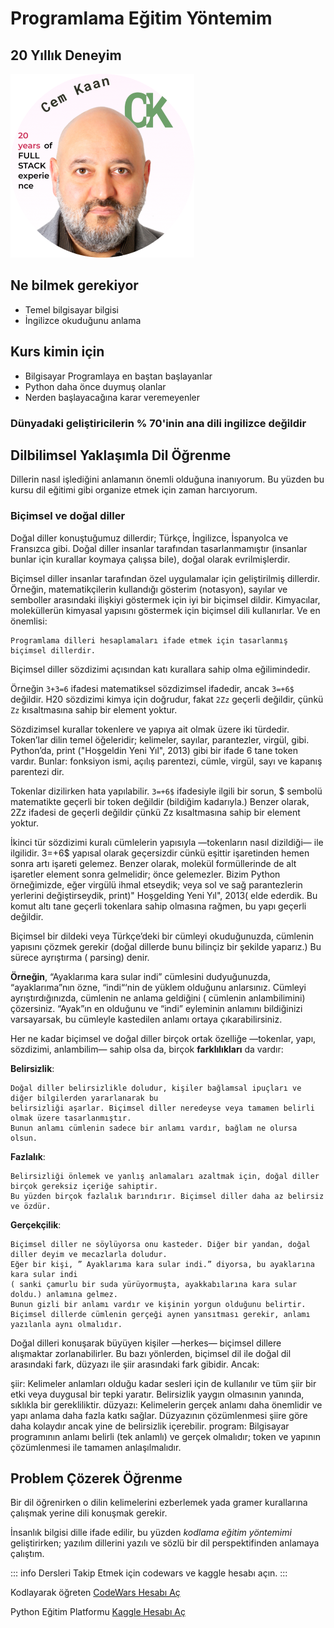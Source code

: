 # Programlama Eğitim Yöntemim

## 20 Yıllık Deneyim

![Cem Kaan](./profile.png)

## Ne bilmek gerekiyor

* Temel bilgisayar bilgisi
* İngilizce okuduğunu anlama

## Kurs kimin için

* Bilgisayar Programlaya en baştan başlayanlar
* Python daha önce duymuş olanlar
* Nerden başlayacağına karar veremeyenler

### Dünyadaki geliştiricilerin % 70'inin ana dili ingilizce değildir

## Dilbilimsel Yaklaşımla Dil Öğrenme

Dillerin nasıl işlediğini anlamanın önemli olduğuna inanıyorum. Bu yüzden bu kursu dil eğitimi gibi organize etmek için zaman harcıyorum.

### Biçimsel ve doğal diller

Doğal diller konuştuğumuz dillerdir; Türkçe, İngilizce, İspanyolca ve Fransızca gibi. Doğal diller insanlar tarafından tasarlanmamıştır (insanlar bunlar için kurallar koymaya çalışsa bile), doğal olarak evrilmişlerdir.

Biçimsel diller insanlar tarafından özel uygulamalar için geliştirilmiş dillerdir. 
Örneğin, matematikçilerin kullandığı gösterim (notasyon), sayılar ve semboller arasındaki ilişkiyi göstermek için iyi bir biçimsel dildir. Kimyacılar, moleküllerün kimyasal yapısını göstermek için biçimsel dili kullanırlar. Ve en önemlisi:

    Programlama dilleri hesaplamaları ifade etmek için tasarlanmış biçimsel dillerdir.

Biçimsel diller sözdizimi açısından katı kurallara sahip olma eğilimindedir.

Örneğin `3+3=6` ifadesi matematiksel sözdizimsel ifadedir, ancak `3=+6$` değildir. H20 sözdizimi kimya için doğrudur, fakat `2Zz` geçerli değildir, çünkü `Zz` kısaltmasına sahip bir element yoktur.

Sözdizimsel kurallar tokenlere ve yapıya ait olmak üzere iki türdedir. Token’lar dilin temel öğeleridir; kelimeler, sayılar, parantezler, virgül, gibi. Python’da, print ("Hoşgeldin Yeni Yıl", 2013) gibi bir ifade 6 tane token vardır. Bunlar: fonksiyon ismi, açılış parentezi, cümle, virgül, sayı ve kapanış parentezi dir.

Tokenlar dizilirken hata yapılabilir. `3=+6$` ifadesiyle ilgili bir sorun, $ sembolü matematikte geçerli bir token değildir (bildiğim kadarıyla.) Benzer olarak, 2Zz ifadesi de geçerli değildir çünkü Zz kısaltmasına sahip bir element yoktur.

İkinci tür sözdizimi kuralı cümlelerin yapısıyla —tokenların nasıl dizildiği— ile ilgilidir. 3=+6$ yapısal olarak geçersizdir cünkü eşittir işaretinden hemen sonra artı işareti gelemez. Benzer olarak, molekül formüllerinde de alt işaretler element sonra gelmelidir; önce gelemezler. Bizim Python örneğimizde, eğer virgülü ihmal etseydik; veya sol ve sağ parantezlerin yerlerini değiştirseydik, print)" Hoşgelding Yeni Yıl", 2013( elde ederdik. Bu komut altı tane geçerli tokenlara sahip olmasına rağmen, bu yapı geçerli değildir.

Biçimsel bir dildeki veya Türkçe’deki bir cümleyi okuduğunuzda, cümlenin yapısını çözmek gerekir (doğal dillerde bunu bilinçiz bir şekilde yaparız.) Bu sürece ayrıştırma ( parsing) denir.

**Örneğin**, “Ayaklarıma kara sular indi” cümlesini dudyuğunuzda, “ayaklarıma”nın özne, “indi“‘nin de yüklem olduğunu anlarsınız. Cümleyi ayrıştırdığınızda, cümlenin ne anlama geldiğini ( cümlenin anlambilimini) çözersiniz. “Ayak”ın en olduğunu ve “indi” eyleminin anlamını bildiğinizi varsayarsak, bu cümleyle kastedilen anlamı ortaya çıkarabilirsiniz.

Her ne kadar biçimsel ve doğal diller birçok ortak özelliğe —tokenlar, yapı, sözdizimi, anlambilim— sahip olsa da, birçok **farklılıkları** da vardır:

**Belirsizlik**:

    Doğal diller belirsizlikle doludur, kişiler bağlamsal ipuçları ve diğer bilgilerden yararlanarak bu 
    belirsizliği aşarlar. Biçimsel diller neredeyse veya tamamen belirli olmak üzere tasarlanmıştır.
    Bunun anlamı cümlenin sadece bir anlamı vardır, bağlam ne olursa olsun.

**Fazlalık**:

    Belirsizliği önlemek ve yanlış anlamaları azaltmak için, doğal diller birçok gereksiz içeriğe sahiptir. 
    Bu yüzden birçok fazlalık barındırır. Biçimsel diller daha az belirsiz ve özdür.

**Gerçekçilik**:

    Biçimsel diller ne söylüyorsa onu kasteder. Diğer bir yandan, doğal diller deyim ve mecazlarla doludur. 
    Eğer bir kişi, ” Ayaklarıma kara sular indi.” diyorsa, bu ayaklarına kara sular indi 
    ( sanki çamurlu bir suda yürüyormuşta, ayakkabılarına kara sular doldu.) anlamına gelmez. 
    Bunun gizli bir anlamı vardır ve kişinin yorgun olduğunu belirtir. 
    Biçimsel dillerde cümlenin gerçeği aynen yansıtması gerekir, anlamı yazılanla aynı olmalıdır.

Doğal dilleri konuşarak büyüyen kişiler —herkes— biçimsel dillere alışmaktar zorlanabilirler. Bu bazı yönlerden, biçimsel dil ile doğal dil arasındaki fark, düzyazı ile şiir arasındaki fark gibidir. Ancak:

şiir:
    Kelimeler anlamları olduğu kadar sesleri için de kullanılır ve tüm şiir bir etki veya duygusal bir tepki yaratır. Belirsizlik yaygın olmasının yanında, sıklıkla bir gerekliliktir.
düzyazı:
    Kelimelerin gerçek anlamı daha önemlidir ve yapı anlama daha fazla katkı sağlar. Düzyazının çözümlenmesi şiire göre daha kolaydır ancak yine de belirsizlik içerebilir.
program:
    Bilgisayar programının anlamı belirli (tek anlamlı) ve gerçek olmalıdır; token ve yapının çözümlenmesi ile tamamen anlaşılmalıdır.

## Problem Çözerek Öğrenme

Bir dil öğrenirken o dilin kelimelerini ezberlemek yada gramer kurallarına çalışmak  yerine dili konuşmak gerekir.

İnsanlık bilgisi dille ifade edilir, bu yüzden _kodlama eğitim yöntemimi_ geliştirirken; yazılım dillerini yazılı ve sözlü bir dil perspektifinden anlamaya çalıştım.

::: info
Dersleri Takip Etmek için codewars ve kaggle hesabı açın.
:::

Kodlayarak öğreten <a href="//www.codewars.com/r/VHz6ew" target="_blank" rel="noreferrer">CodeWars Hesabı Aç</a>

Python Eğitim Platformu [Kaggle Hesabı Aç](https://www.kaggle.com/learn)

